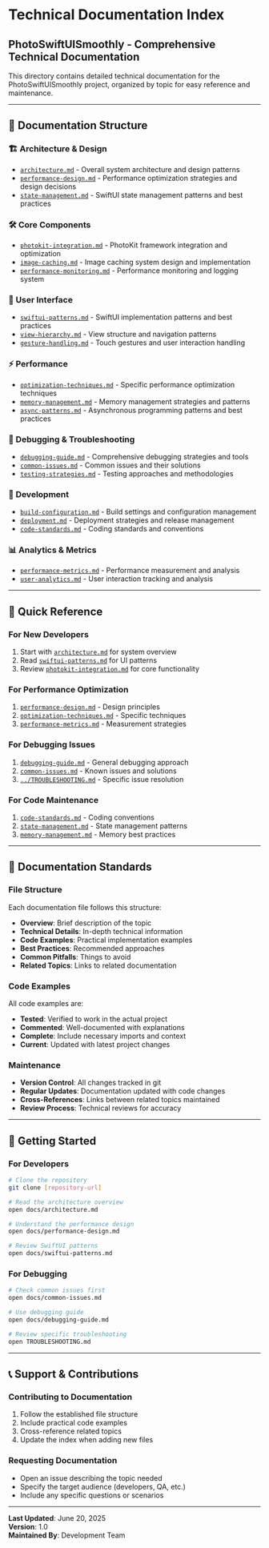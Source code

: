 # Technical Documentation Index

## PhotoSwiftUISmoothly - Comprehensive Technical Documentation

This directory contains detailed technical documentation for the PhotoSwiftUISmoothly project, organized by topic for easy reference and maintenance.

---

## 📁 **Documentation Structure**

### **🏗 Architecture & Design**
- [`architecture.md`](./architecture.md) - Overall system architecture and design patterns
- [`performance-design.md`](./performance-design.md) - Performance optimization strategies and design decisions
- [`state-management.md`](./state-management.md) - SwiftUI state management patterns and best practices

### **🛠 Core Components**
- [`photokit-integration.md`](./photokit-integration.md) - PhotoKit framework integration and optimization
- [`image-caching.md`](./image-caching.md) - Image caching system design and implementation
- [`performance-monitoring.md`](./performance-monitoring.md) - Performance monitoring and logging system

### **🎨 User Interface**
- [`swiftui-patterns.md`](./swiftui-patterns.md) - SwiftUI implementation patterns and best practices
- [`view-hierarchy.md`](./view-hierarchy.md) - View structure and navigation patterns
- [`gesture-handling.md`](./gesture-handling.md) - Touch gestures and user interaction handling

### **⚡ Performance**
- [`optimization-techniques.md`](./optimization-techniques.md) - Specific performance optimization techniques
- [`memory-management.md`](./memory-management.md) - Memory management strategies and patterns
- [`async-patterns.md`](./async-patterns.md) - Asynchronous programming patterns and best practices

### **🐛 Debugging & Troubleshooting**
- [`debugging-guide.md`](./debugging-guide.md) - Comprehensive debugging strategies and tools
- [`common-issues.md`](./common-issues.md) - Common issues and their solutions
- [`testing-strategies.md`](./testing-strategies.md) - Testing approaches and methodologies

### **🔧 Development**
- [`build-configuration.md`](./build-configuration.md) - Build settings and configuration management
- [`deployment.md`](./deployment.md) - Deployment strategies and release management
- [`code-standards.md`](./code-standards.md) - Coding standards and conventions

### **📊 Analytics & Metrics**
- [`performance-metrics.md`](./performance-metrics.md) - Performance measurement and analysis
- [`user-analytics.md`](./user-analytics.md) - User interaction tracking and analysis

---

## 🎯 **Quick Reference**

### **For New Developers**
1. Start with [`architecture.md`](./architecture.md) for system overview
2. Read [`swiftui-patterns.md`](./swiftui-patterns.md) for UI patterns
3. Review [`photokit-integration.md`](./photokit-integration.md) for core functionality

### **For Performance Optimization**
1. [`performance-design.md`](./performance-design.md) - Design principles
2. [`optimization-techniques.md`](./optimization-techniques.md) - Specific techniques
3. [`performance-metrics.md`](./performance-metrics.md) - Measurement strategies

### **For Debugging Issues**
1. [`debugging-guide.md`](./debugging-guide.md) - General debugging approach
2. [`common-issues.md`](./common-issues.md) - Known issues and solutions
3. [`../TROUBLESHOOTING.md`](../TROUBLESHOOTING.md) - Specific issue resolution

### **For Code Maintenance**
1. [`code-standards.md`](./code-standards.md) - Coding conventions
2. [`state-management.md`](./state-management.md) - State management patterns
3. [`memory-management.md`](./memory-management.md) - Memory best practices

---

## 📝 **Documentation Standards**

### **File Structure**
Each documentation file follows this structure:
- **Overview**: Brief description of the topic
- **Technical Details**: In-depth technical information
- **Code Examples**: Practical implementation examples
- **Best Practices**: Recommended approaches
- **Common Pitfalls**: Things to avoid
- **Related Topics**: Links to related documentation

### **Code Examples**
All code examples are:
- **Tested**: Verified to work in the actual project
- **Commented**: Well-documented with explanations
- **Complete**: Include necessary imports and context
- **Current**: Updated with latest project changes

### **Maintenance**
- **Version Control**: All changes tracked in git
- **Regular Updates**: Documentation updated with code changes
- **Cross-References**: Links between related topics maintained
- **Review Process**: Technical reviews for accuracy

---

## 🚀 **Getting Started**

### **For Developers**
```bash
# Clone the repository
git clone [repository-url]

# Read the architecture overview
open docs/architecture.md

# Understand the performance design
open docs/performance-design.md

# Review SwiftUI patterns
open docs/swiftui-patterns.md
```

### **For Debugging**
```bash
# Check common issues first
open docs/common-issues.md

# Use debugging guide
open docs/debugging-guide.md

# Review specific troubleshooting
open TROUBLESHOOTING.md
```

---

## 📞 **Support & Contributions**

### **Contributing to Documentation**
1. Follow the established file structure
2. Include practical code examples
3. Cross-reference related topics
4. Update the index when adding new files

### **Requesting Documentation**
- Open an issue describing the topic needed
- Specify the target audience (developers, QA, etc.)
- Include any specific questions or scenarios

---

**Last Updated**: June 20, 2025  
**Version**: 1.0  
**Maintained By**: Development Team
